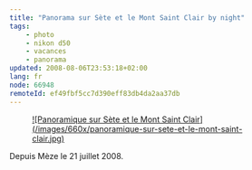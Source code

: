 ```yaml
---
title: "Panorama sur Sète et le Mont Saint Clair by night"
tags:
    - photo
    - nikon d50
    - vacances
    - panorama
updated: 2008-08-06T23:53:18+02:00
lang: fr
node: 66948
remoteId: ef49fbf5cc7d390eff83db4da2aa37db
---
```

<figure class="object-center"><a href="/images/panoramique-sur-sete-et-le-mont-saint-clair.jpg">![Panoramique sur Sète et le Mont Saint Clair](/images/660x/panoramique-sur-sete-et-le-mont-saint-clair.jpg)
</a></figure>


Depuis Mèze le 21 juillet 2008.

